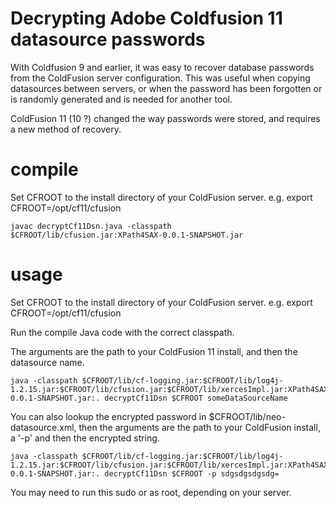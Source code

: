 Decrypting Adobe Coldfusion 11 datasource passwords
========================================

With Coldfusion 9 and earlier, it was easy to recover database passwords from the ColdFusion server configuration. This was useful when copying datasources between servers, or when the password has been forgotten or is randomly generated and is needed for another tool.

ColdFusion 11 (10 ?) changed the way passwords were stored, and requires a new method of recovery.


compile
=======
Set CFROOT to the install directory of your ColdFusion server. e.g. export CFROOT=/opt/cf11/cfusion

    javac decryptCf11Dsn.java -classpath $CFROOT/lib/cfusion.jar:XPath4SAX-0.0.1-SNAPSHOT.jar

usage
=====
Set CFROOT to the install directory of your ColdFusion server. e.g. export CFROOT=/opt/cf11/cfusion

Run the compile Java code with the correct classpath.

The arguments are the path to your ColdFusion 11 install, and then the datasource name.

    java -classpath $CFROOT/lib/cf-logging.jar:$CFROOT/lib/log4j-1.2.15.jar:$CFROOT/lib/cfusion.jar:$CFROOT/lib/xercesImpl.jar:XPath4SAX-0.0.1-SNAPSHOT.jar:. decryptCf11Dsn $CFROOT someDataSourceName

You can also lookup the encrypted password in $CFROOT/lib/neo-datasource.xml, then the arguments are the path to your ColdFusion install, a '-p' and then the encrypted string.

    java -classpath $CFROOT/lib/cf-logging.jar:$CFROOT/lib/log4j-1.2.15.jar:$CFROOT/lib/cfusion.jar:$CFROOT/lib/xercesImpl.jar:XPath4SAX-0.0.1-SNAPSHOT.jar:. decryptCf11Dsn $CFROOT -p sdgsdgsdgsdg=

You may need to run this sudo or as root, depending on your server.
